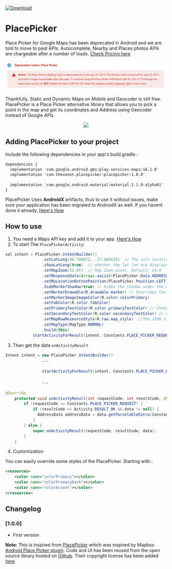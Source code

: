  [ ![Download](https://api.bintray.com/packages/pault1337/android/com.thevenot.placepicker/images/download.svg) ](https://bintray.com/pault1337/android/com.thevenot.placepicker/_latestVersion)

# PlacePicker
Place Picker for Google Maps has been deprecated in Android and we are told to move to paid APIs. Autocomplete, Nearby and Places photos APIs are chargeable after a number of loads. [Check Pricing here](https://cloud.google.com/maps-platform/pricing/sheet/)

<p align="center"><img src="https://github.com/pault1337/place-picker/blob/master/screens/place_picker_deprecated.png"></p>

Thankfully, Static and Dynamic Maps on Mobile and Geocoder is still free. PlacePicker is a Place Picker alternative library that allows you to pick a point in the map and get its coordinates and Address using Geocoder instead of Google APIs

<p align="center"><img width="300px" src="https://github.com/pault1337/place-picker/blob/master/screens/demo.gif"></p>

## Adding PlacePicker to your project

Include the following dependencies in your app's build.gradle :

```
dependencies {
  implementation 'com.google.android.gms:play-services-maps:16.1.0'
  implementation 'com.thevenot.placepicker:placepicker:1.0.0'
  
  implementation 'com.google.android.material:material:1.1.0-alpha01'
}
```
PlacePicker Uses **AndroidX** artifacts, thus to use it without issues, make sure your application has been migrated to AndroidX as well. If you havent done it already, [Here's How](https://developer.android.com/jetpack/androidx/migrate)

## How to use

1. You need a Maps API key and add it to your app. [Here's How](https://developers.google.com/maps/documentation/android-sdk/signup)
2. To start The `PlacePickerActivity`:

``` java
val intent = PlacePicker.IntentBuilder()
                .setLatLong(40.748672, -73.985628)  // The init location where the map will load into
                .showLatLong(true)  // whether the lat lon are displayed on the place picker or not
                .setMapZoom(12.0f)  // Map Zoom Level. Default: 14.0
                .setResponseData(Arrays.asList(PlacePicker.Data.ADDRESS, PlacePicker.Data.COORDINATES)) // The required response data
                .setMyLocationButtonPosition(PlacePicker.Position.LEFT) // to set the my location button to the left (default is Position.RIGHT)
                .hideMarkerShadow(true) // Hides the shadow under the map marker. Default: False
                .setMarkerDrawable(R.drawable.marker) // Overrides the default Marker Image
                .setMarkerImageImageColor(R.color.colorPrimary)
                .setFabColor(R.color.fabColor)
                .setPrimaryTextColor(R.color.primaryTextColor) // Change text color of Shortened Address
                .setSecondaryTextColor(R.color.secondaryTextColor) // Change text color of full Address
                .setMapRawResourceStyle(R.raw.map_style)  //The JSON styling string to customize Google Maps rendering (https://mapstyle.withgoogle.com/)
                .setMapType(MapType.NORMAL)
                .build(this)
            startActivityForResult(intent, Constants.PLACE_PICKER_REQUEST)
```
3. Then get the data `onActivityResult`

```java
Intent intent = new PlacePicker.IntentBuilder()
                ...
                
                startActivityForResult(intent, Constants.PLACE_PICKER_REQUEST);
                
                ...

@Override
    protected void onActivityResult(int requestCode, int resultCode, @Nullable Intent data) {
        if (requestCode == Constants.PLACE_PICKER_REQUEST) {
            if (resultCode == Activity.RESULT_OK && data != null) {
              AddressData addressData = data.getParcelableExtra(Constants.ADDRESS_INTENT);
            }
        } else {
            super.onActivityResult(requestCode, resultCode, data);
        }
    }
```

4. Customization

You can easily override some styles of the PlacePicker. Starting with :
```xml
<resources>
    <color name="colorPrimary"></color>
    <color name="colorPrimaryDark"></color>
    <color name="colorAccent"></color>
</resources>
```



## Changelog

### [1.0.0]
- First version


**Note:** This is inspired from [PlacePicker](https://github.com/suchoX/PlacePicker) which was inspired by Mapbox [Android Place Picker plugin](https://docs.mapbox.com/android/plugins/examples/place-picker/). Code and UI has been reused from the open source library hosted on [Github](https://github.com/mapbox/mapbox-plugins-android). Their copyright license has been added [here](https://github.com/pault1337/place-picker/blob/master/LICENSE)
